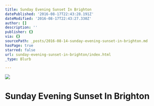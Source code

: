 ```yaml
---
title: Sunday Evening Sunset In Brighton
datePublished: '2016-08-17T22:43:28.191Z'
dateModified: '2016-08-17T22:43:27.330Z'
author: []
description: ''
publisher: {}
via: {}
sourcePath: _posts/2016-08-14-sunday-evening-sunset-in-brighton.md
hasPage: true
starred: false
url: sunday-evening-sunset-in-brighton/index.html
_type: Blurb

---
```

![](https://the-grid-user-content.s3-us-west-2.amazonaws.com/b2ae041c-74ed-46cf-80dd-0ddf37659320.jpg)

# Sunday Evening Sunset In Brighton